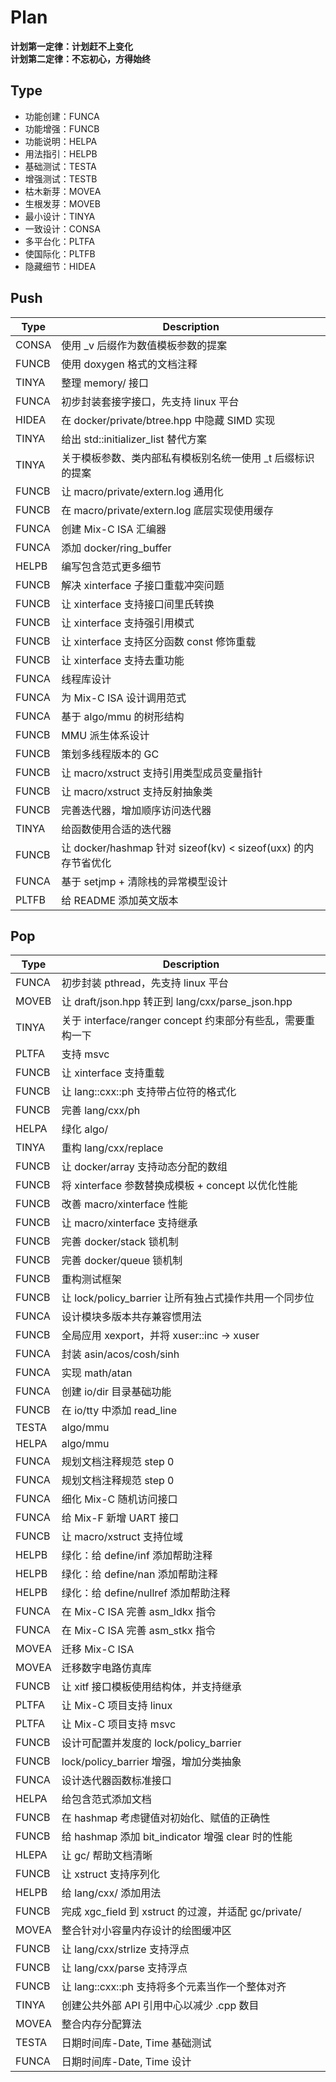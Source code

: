 # Plan
**计划第一定律：计划赶不上变化**  
**计划第二定律：不忘初心，方得始终**

## Type
- 功能创建：FUNCA
- 功能增强：FUNCB
- 功能说明：HELPA
- 用法指引：HELPB
- 基础测试：TESTA
- 增强测试：TESTB
- 枯木新芽：MOVEA
- 生根发芽：MOVEB
- 最小设计：TINYA
- 一致设计：CONSA
- 多平台化：PLTFA
- 使国际化：PLTFB
- 隐藏细节：HIDEA

## Push
| Type  | Description                                                            |
|-------|------------------------------------------------------------------------|
| CONSA | 使用 _v 后缀作为数值模板参数的提案                                     |
| FUNCB | 使用 doxygen 格式的文档注释                                            |
| TINYA | 整理 memory/ 接口                                                      |
| FUNCA | 初步封装套接字接口，先支持 linux 平台                                  |
| HIDEA | 在 docker/private/btree.hpp 中隐藏 SIMD 实现                           |
| TINYA | 给出 std::initializer_list 替代方案                                    |
| TINYA | 关于模板参数、类内部私有模板别名统一使用 _t 后缀标识的提案             |
| FUNCB | 让 macro/private/extern.log 通用化                                     |
| FUNCB | 在 macro/private/extern.log 底层实现使用缓存                           |
| FUNCA | 创建 Mix-C ISA 汇编器                                                  |
| FUNCA | 添加 docker/ring_buffer                                                |
| HELPB | 编写包含范式更多细节                                                   |
| FUNCB | 解决 xinterface 子接口重载冲突问题                                     |
| FUNCB | 让 xinterface 支持接口间里氏转换                                       |
| FUNCB | 让 xinterface 支持强引用模式                                           |
| FUNCB | 让 xinterface 支持区分函数 const 修饰重载                              |
| FUNCB | 让 xinterface 支持去重功能                                             |
| FUNCA | 线程库设计                                                             |
| FUNCA | 为 Mix-C ISA 设计调用范式                                              |
| FUNCA | 基于 algo/mmu 的树形结构                                               |
| FUNCB | MMU 派生体系设计                                                       |
| FUNCB | 策划多线程版本的 GC                                                    |
| FUNCB | 让 macro/xstruct 支持引用类型成员变量指针                              |
| FUNCB | 让 macro/xstruct 支持反射抽象类                                        |
| FUNCB | 完善迭代器，增加顺序访问迭代器                                         |
| TINYA | 给函数使用合适的迭代器                                                 |
| FUNCB | 让 docker/hashmap 针对 sizeof(kv) < sizeof(uxx) 的内存节省优化         |
| FUNCA | 基于 setjmp + 清除栈的异常模型设计                                     |
| PLTFB | 给 README 添加英文版本                                                 |

## Pop
| Type  | Description                                                            |
|-------|------------------------------------------------------------------------|
| FUNCA | 初步封装 pthread，先支持 linux 平台                                    |
| MOVEB | 让 draft/json.hpp 转正到 lang/cxx/parse_json.hpp                       |
| TINYA | 关于 interface/ranger concept 约束部分有些乱，需要重构一下             |
| PLTFA | 支持 msvc                                                              |
| FUNCB | 让 xinterface 支持重载                                                 |
| FUNCB | 让 lang::cxx::ph 支持带占位符的格式化                                  |
| FUNCB | 完善 lang/cxx/ph                                                       |
| HELPA | 绿化 algo/                                                             |
| TINYA | 重构 lang/cxx/replace                                                  |
| FUNCB | 让 docker/array 支持动态分配的数组                                     |
| FUNCB | 将 xinterface 参数替换成模板 + concept 以优化性能                      |
| FUNCB | 改善 macro/xinterface 性能                                             |
| FUNCB | 让 macro/xinterface 支持继承                                           |
| FUNCB | 完善 docker/stack 锁机制                                               |
| FUNCB | 完善 docker/queue 锁机制                                               |
| FUNCB | 重构测试框架                                                           |
| FUNCB | 让 lock/policy_barrier 让所有独占式操作共用一个同步位                  |
| FUNCA | 设计模块多版本共存兼容惯用法                                           |
| FUNCB | 全局应用 xexport，并将 xuser::inc -> xuser                             |
| FUNCA | 封装 asin/acos/cosh/sinh                                               |
| FUNCA | 实现 math/atan                                                         |
| FUNCA | 创建 io/dir 目录基础功能                                               |
| FUNCB | 在 io/tty 中添加 read_line                                             |
| TESTA | algo/mmu                                                               |
| HELPA | algo/mmu                                                               |
| FUNCA | 规划文档注释规范 step 0                                                |
| FUNCA | 规划文档注释规范 step 0                                                |
| FUNCA | 细化 Mix-C 随机访问接口                                                |
| FUNCA | 给 Mix-F 新增 UART 接口                                                |
| FUNCB | 让 macro/xstruct 支持位域                                              |
| HELPB | 绿化：给 define/inf 添加帮助注释                                       |
| HELPB | 绿化：给 define/nan 添加帮助注释                                       |
| HELPB | 绿化：给 define/nullref 添加帮助注释                                   |
| FUNCA | 在 Mix-C ISA 完善 asm_ldkx 指令                                        |
| FUNCA | 在 Mix-C ISA 完善 asm_stkx 指令                                        |
| MOVEA | 迁移 Mix-C ISA                                                         |
| MOVEA | 迁移数字电路仿真库                                                     |
| FUNCB | 让 xitf 接口模板使用结构体，并支持继承                                 |
| PLTFA | 让 Mix-C 项目支持 linux                                                |
| PLTFA | 让 Mix-C 项目支持 msvc                                                 |
| FUNCB | 设计可配置并发度的 lock/policy_barrier                                 |
| FUNCB | lock/policy_barrier 增强，增加分类抽象                                 |
| FUNCA | 设计迭代器函数标准接口                                                 |
| HELPA | 给包含范式添加文档                                                     |
| FUNCB | 在 hashmap 考虑键值对初始化、赋值的正确性                              |
| FUNCB | 给 hashmap 添加 bit_indicator 增强 clear 时的性能                      |
| HLEPA | 让 gc/ 帮助文档清晰                                                    |
| FUNCB | 让 xstruct 支持序列化                                                  |
| HELPB | 给 lang/cxx/ 添加用法                                                  |
| FUNCB | 完成 xgc_field 到 xstruct 的过渡，并适配 gc/private/                   |
| MOVEA | 整合针对小容量内存设计的绘图缓冲区                                     |
| FUNCB | 让 lang/cxx/strlize 支持浮点                                           |
| FUNCB | 让 lang/cxx/parse 支持浮点                                             |
| FUNCB | 让 lang::cxx::ph 支持将多个元素当作一个整体对齐                        |
| TINYA | 创建公共外部 API 引用中心以减少 .cpp 数目                              |
| MOVEA | 整合内存分配算法                                                       |
| TESTA | 日期时间库-Date, Time 基础测试                                         |
| FUNCA | 日期时间库-Date, Time 设计                                             |

